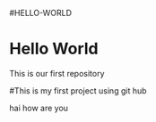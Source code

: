 #HELLO-WORLD
<h1>Hello World</h1>
This is our first repository

#This is my first project using git hub
<p> hai how are you</p>
